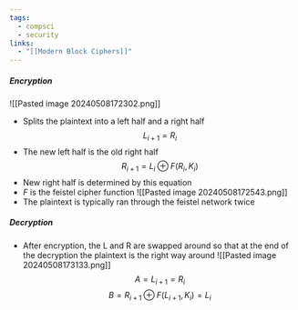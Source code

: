 ```yaml
---
tags:
  - compsci
  - security
links:
  - "[[Modern Block Ciphers]]"
---
```

##### Encryption
![[Pasted image 20240508172302.png]]
- Splits the plaintext into a left half and a right half
$$L_{i+1}=R_i$$
- The new left half is the old right half
$$R_{i+1}=L_i\oplus F(R_i,K_i)$$
- New right half is determined by this equation
- *F* is the feistel cipher function
![[Pasted image 20240508172543.png]]
- The plaintext is typically ran through the feistel network twice
##### Decryption
- After encryption, the L and R are swapped around so that at the end of the decryption the plaintext is the right way around
![[Pasted image 20240508173133.png]]
$$A=L_{i+1}=R_i$$
$$B=R_{i+1}\oplus F(L_{i+1},K_i)=L_i$$

